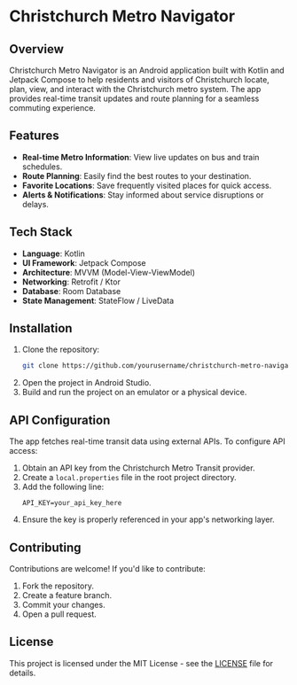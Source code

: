 # Christchurch Metro Navigator

## Overview
Christchurch Metro Navigator is an Android application built with Kotlin and Jetpack Compose to help residents and visitors of Christchurch locate, plan, view, and interact with the Christchurch metro system. The app provides real-time transit updates and route planning for a seamless commuting experience.

## Features
- **Real-time Metro Information**: View live updates on bus and train schedules.
- **Route Planning**: Easily find the best routes to your destination.
- **Favorite Locations**: Save frequently visited places for quick access.
- **Alerts & Notifications**: Stay informed about service disruptions or delays.

## Tech Stack
- **Language**: Kotlin
- **UI Framework**: Jetpack Compose
- **Architecture**: MVVM (Model-View-ViewModel)
- **Networking**: Retrofit / Ktor
- **Database**: Room Database
- **State Management**: StateFlow / LiveData

## Installation
1. Clone the repository:
   ```sh
   git clone https://github.com/yourusername/christchurch-metro-navigator.git
   ```
2. Open the project in Android Studio.
3. Build and run the project on an emulator or a physical device.

## API Configuration
The app fetches real-time transit data using external APIs. To configure API access:
1. Obtain an API key from the Christchurch Metro Transit provider.
2. Create a `local.properties` file in the root project directory.
3. Add the following line:
   ```
   API_KEY=your_api_key_here
   ```
4. Ensure the key is properly referenced in your app's networking layer.

## Contributing
Contributions are welcome! If you'd like to contribute:
1. Fork the repository.
2. Create a feature branch.
3. Commit your changes.
4. Open a pull request.

## License
This project is licensed under the MIT License - see the [LICENSE](LICENSE) file for details.


